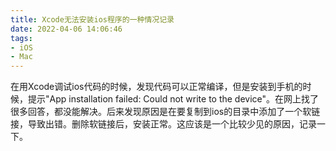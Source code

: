 ```yaml
---
title: Xcode无法安装ios程序的一种情况记录
date: 2022-04-06 14:06:46
tags:
- iOS
- Mac
---
```

在用Xcode调试ios代码的时候，发现代码可以正常编译，但是安装到手机的时候，提示"App installation failed: Could not write to the device"。在网上找了很多回答，都没能解决。后来发现原因是在要复制到ios的目录中添加了一个软链接，导致出错。删除软链接后，安装正常。这应该是一个比较少见的原因，记录一下。
